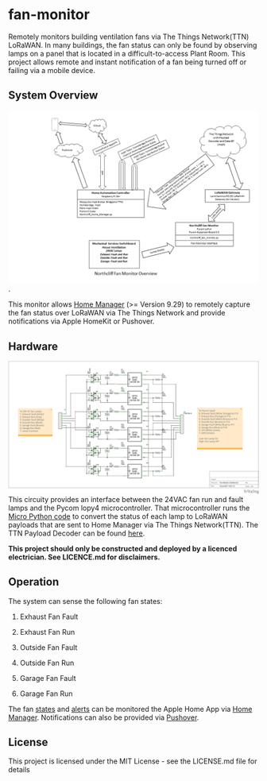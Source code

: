 # fan-monitor
Remotely monitors building ventilation fans via The Things Network(TTN) LoRaWAN. In many buildings, the fan status can only be found by observing lamps on a panel that is located in a difficult-to-access Plant Room. This project allows remote and instant notification of a fan being turned off or failing via a mobile device.

## System Overview
![System Overview](https://github.com/roscoe81/fan-monitor/blob/main/Documentation/Northcliff%20Fan%20Monitor%20Overview%20Gen.png).

This monitor allows [Home Manager](https://github.com/roscoe81/Home-Manager) (>= Version 9.29) to remotely capture the fan status over LoRaWAN via The Things Network and provide notifications via Apple HomeKit or Pushover.

## Hardware
![Fan Status Lamp Interface](https://github.com/roscoe81/fan-monitor/blob/main/Documentation/Fan%20Monitor%20Interface_schem.png)
This circuity provides an interface between the 24VAC fan run and fault lamps and the Pycom lopy4 microcontroller. That microcontroller runs the [Micro Python code](https://github.com/roscoe81/fan-monitor/blob/main/northcliff_fan_monitor_Gen.py) to convert the status of each lamp to LoRaWAN payloads that are sent to Home Manager via The Things Network(TTN). The TTN Payload Decoder can be found [here](https://github.com/roscoe81/fan-monitor/blob/main/TTN%20Payload%20Format/decode_payload.json).

**This project should only be constructed and deployed by a licenced electrician. See LICENCE.md for disclaimers.**

## Operation
The system can sense the following fan states:

1. Exhaust Fan Fault

2. Exhaust Fan Run

3. Outside Fan Fault

4. Outside Fan Run

5. Garage Fan Fault

6. Garage Fan Run

The fan [states](https://github.com/roscoe81/fan-monitor/blob/main/Photos/image1.png) and [alerts](https://github.com/roscoe81/fan-monitor/blob/main/Photos/image2.png) can be monitored the Apple Home App via [Home Manager](https://github.com/roscoe81/Home-Manager). Notifications can also be provided via [Pushover](https://github.com/roscoe81/fan-monitor/blob/main/Photos/image3.png).

## License
This project is licensed under the MIT License - see the LICENSE.md file for details




